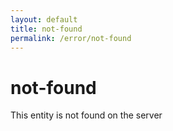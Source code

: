 ```yaml
---
layout: default
title: not-found
permalink: /error/not-found
---
```


# not-found

This entity is not found on the server
